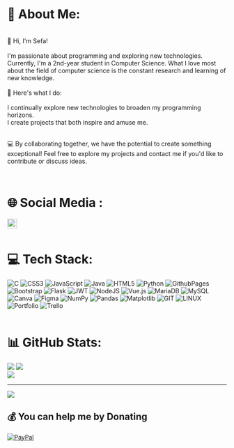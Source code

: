 # 💫 About Me:
<br>👋 Hi, I'm Sefa!<br><br>I'm passionate about programming and exploring new technologies. Currently, I'm a 2nd-year student in Computer Science. What I love most about the field of computer science is the constant research and learning of new knowledge.<br><br>🚀 Here's what I do:<br><br>I continually explore new technologies to broaden my programming horizons.<br>I create projects that both inspire and amuse me.

<br>💻 By collaborating together, we have the potential to create something exceptional! Feel free to explore my projects and contact me if you'd like to contribute or discuss ideas.
<br>

<br>

# 🌐 Social Media :
<a href="https://www.linkedin.com/in/sefa-alperen-tas-9aa976290/"><img align="left" alt="Robin Cassard LinkedIn" width="22px" src="https://www.vectorlogo.zone/logos/linkedin/linkedin-icon.svg" /></a> 
<br>
<br>


# 💻 Tech Stack:
![C](https://img.shields.io/badge/c-%2300599C.svg?style=for-the-badge&logo=c&logoColor=white) ![CSS3](https://img.shields.io/badge/css3-%231572B6.svg?style=for-the-badge&logo=css3&logoColor=white) ![JavaScript](https://img.shields.io/badge/javascript-%23323330.svg?style=for-the-badge&logo=javascript&logoColor=%23F7DF1E) ![Java](https://img.shields.io/badge/java-%23ED8B00.svg?style=for-the-badge&logo=openjdk&logoColor=white) ![HTML5](https://img.shields.io/badge/html5-%23E34F26.svg?style=for-the-badge&logo=html5&logoColor=white) ![Python](https://img.shields.io/badge/python-3670A0?style=for-the-badge&logo=python&logoColor=ffdd54) ![GithubPages](https://img.shields.io/badge/github%20pages-121013?style=for-the-badge&logo=github&logoColor=white) ![Bootstrap](https://img.shields.io/badge/bootstrap-%238511FA.svg?style=for-the-badge&logo=bootstrap&logoColor=white) ![Flask](https://img.shields.io/badge/flask-%23000.svg?style=for-the-badge&logo=flask&logoColor=white) ![JWT](https://img.shields.io/badge/JWT-black?style=for-the-badge&logo=JSON%20web%20tokens) ![NodeJS](https://img.shields.io/badge/node.js-6DA55F?style=for-the-badge&logo=node.js&logoColor=white) ![Vue.js](https://img.shields.io/badge/vue.js-%2335495e.svg?style=for-the-badge&logo=vuedotjs&logoColor=%234FC08D) ![MariaDB](https://img.shields.io/badge/MariaDB-003545?style=for-the-badge&logo=mariadb&logoColor=white) ![MySQL](https://img.shields.io/badge/mysql-%2300000f.svg?style=for-the-badge&logo=mysql&logoColor=white) ![Canva](https://img.shields.io/badge/Canva-%2300C4CC.svg?style=for-the-badge&logo=Canva&logoColor=white) ![Figma](https://img.shields.io/badge/figma-%23F24E1E.svg?style=for-the-badge&logo=figma&logoColor=white) ![NumPy](https://img.shields.io/badge/numpy-%23013243.svg?style=for-the-badge&logo=numpy&logoColor=white) ![Pandas](https://img.shields.io/badge/pandas-%23150458.svg?style=for-the-badge&logo=pandas&logoColor=white) ![Matplotlib](https://img.shields.io/badge/Matplotlib-%23ffffff.svg?style=for-the-badge&logo=Matplotlib&logoColor=black) ![GIT](https://img.shields.io/badge/Git-fc6d26?style=for-the-badge&logo=git&logoColor=white) ![LINUX](https://img.shields.io/badge/Linux-FCC624?style=for-the-badge&logo=linux&logoColor=black) ![Portfolio](https://img.shields.io/badge/Portfolio-%23000000.svg?style=for-the-badge&logo=firefox&logoColor=#FF7139) ![Trello](https://img.shields.io/badge/Trello-%23026AA7.svg?style=for-the-badge&logo=Trello&logoColor=white)
<br>
<br>

# 📊 GitHub Stats:
![](https://github-readme-stats.vercel.app/api?username=sefats&theme=radical&hide_border=true&include_all_commits=false&count_private=false)
![](https://github-readme-streak-stats.herokuapp.com/?user=sefats&theme=radical&hide_border=true)<br/>
![](https://github-readme-stats.vercel.app/api/top-langs/?username=sefats&theme=radical&hide_border=true&include_all_commits=false&count_private=false&layout=compact)

---
[![](https://visitcount.itsvg.in/api?id=sefats&icon=0&color=3)](https://visitcount.itsvg.in)

  ## 💰 You can help me by Donating
  [![PayPal](https://img.shields.io/badge/PayPal-00457C?style=for-the-badge&logo=paypal&logoColor=white)](https://paypal.me/sefatas) 

  
<!-- Proudly created with GPRM ( https://gprm.itsvg.in ) -->
